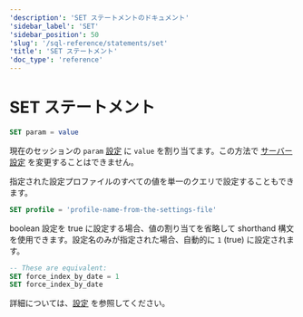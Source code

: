 ```yaml
---
'description': 'SET ステートメントのドキュメント'
'sidebar_label': 'SET'
'sidebar_position': 50
'slug': '/sql-reference/statements/set'
'title': 'SET ステートメント'
'doc_type': 'reference'
---
```



# SET ステートメント

```sql
SET param = value
```

現在のセッションの `param` [設定](/operations/settings/overview) に `value` を割り当てます。この方法で [サーバー設定](../../operations/server-configuration-parameters/settings.md) を変更することはできません。

指定された設定プロファイルのすべての値を単一のクエリで設定することもできます。

```sql
SET profile = 'profile-name-from-the-settings-file'
```

boolean 設定を true に設定する場合、値の割り当てを省略して shorthand 構文を使用できます。設定名のみが指定された場合、自動的に `1` (true) に設定されます。

```sql
-- These are equivalent:
SET force_index_by_date = 1
SET force_index_by_date
```

詳細については、[設定](../../operations/settings/settings.md) を参照してください。
